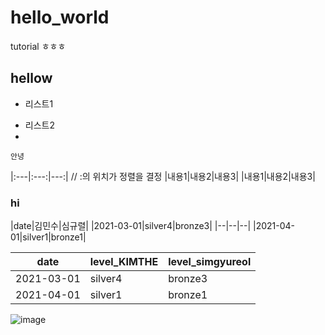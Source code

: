 # hello_world
tutorial
ㅎㅎㅎ
## hellow
* 리스트1

- 리스트2
-

```
안녕
```
|:---|:---:|---:|      // :의 위치가 정렬을 결정
|내용1|내용2|내용3|
|내용1|내용2|내용3|

### hi

|date|김민수|심규렬|
|2021-03-01|silver4|bronze3|
|--|--|--|
|2021-04-01|silver1|bronze1|


|date|level_KIMTHE|level_simgyureol|
|--|--|--|
|2021-03-01|silver4|bronze3|
|2021-04-01|silver1|bronze1|

![image](https://user-images.githubusercontent.com/66519915/116791528-022b4900-aaf6-11eb-94e7-5f7cdde154a6.png)

